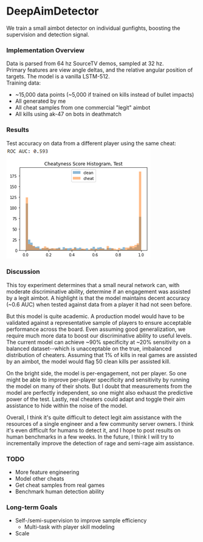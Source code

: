 ﻿# DeepAimDetector
We train a small aimbot detector on individual gunfights, boosting the supervision and detection signal.

### Implementation Overview
Data is parsed from 64 hz SourceTV demos, sampled at 32 hz.  
Primary features are view angle deltas, and the relative angular position of targets.
The model is a vanilla LSTM-512.  
Training data:  
- ~15,000 data points (~5,000 if trained on kills instead of bullet impacts)
- All generated by me
- All cheat samples from one commercial "legit" aimbot
- All kills using ak-47 on bots in deathmatch

### Results
Test accuracy on data from a different player using the same cheat:  
![alt text](images/Setpember_24_2020_Test.png)

### Discussion
This toy experiment determines that a small neural network can, with moderate discriminative ability, determine if an engagement was assisted by a legit aimbot. A highlight is that the model maintains decent accuracy (~0.6 AUC) when tested against data from a player it had not seen before.

But this model is quite academic. A production model would have to be validated against a representative sample of players to ensure acceptable performance across the board. Even assuming good generalization, we require much more data to boost our discriminative ability to useful levels. The current model can achieve ~90% specificity at ~20% sensitivity on a balanced dataset--which is unacceptable on the true, imbalanced distribution of cheaters. Assuming that 1% of kills in real games are assisted by an aimbot, the model would flag 50 clean kills per assisted kill.

On the bright side, the model is per-engagement, not per player. So one might be able to improve per-player specificity and sensitivity by running the model on many of their shots. But I doubt that measurements from the model are perfectly independent, so one might also exhaust the predictive power of the test. Lastly, real cheaters could adapt and toggle their aim assistance to hide within the noise of the model.

Overall, I think it's quite difficult to detect legit aim assistance with the resources of a single engineer and a few community server owners. I think it's even difficult for humans to detect it, and I hope to post results on human benchmarks in a few weeks. In the future, I think I will try to incrementally improve the detection of rage and semi-rage aim assistance.

### TODO
- More feature engineering
- Model other cheats
- Get cheat samples from real games
- Benchmark human detection ability

### Long-term Goals
- Self-/semi-supervision to improve sample efficiency
  - Multi-task with player skill modeling
- Scale
